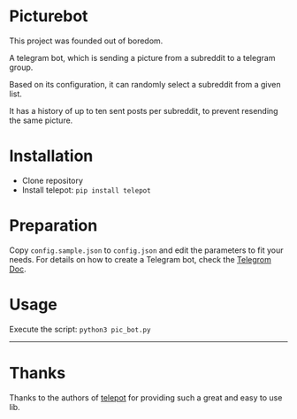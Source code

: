 # Picturebot

This project was founded out of boredom.

A telegram bot, which is sending a picture from a subreddit to a telegram group.

Based on its configuration, it can randomly select a subreddit from a given list.

It has a history of up to ten sent posts per subreddit, to prevent resending the same picture.

# Installation

- Clone repository
- Install telepot:
`pip install telepot`

# Preparation

Copy `config.sample.json` to `config.json` and edit the parameters to fit your needs.
For details on how to create a Telegram bot, check the [Telegrom Doc](https://core.telegram.org/bots#6-botfather).

# Usage

Execute the script: `python3 pic_bot.py`

___

# Thanks
Thanks to the authors of [telepot](https://telepot.readthedocs.io/en/latest/) for providing such a great and easy to use lib.

